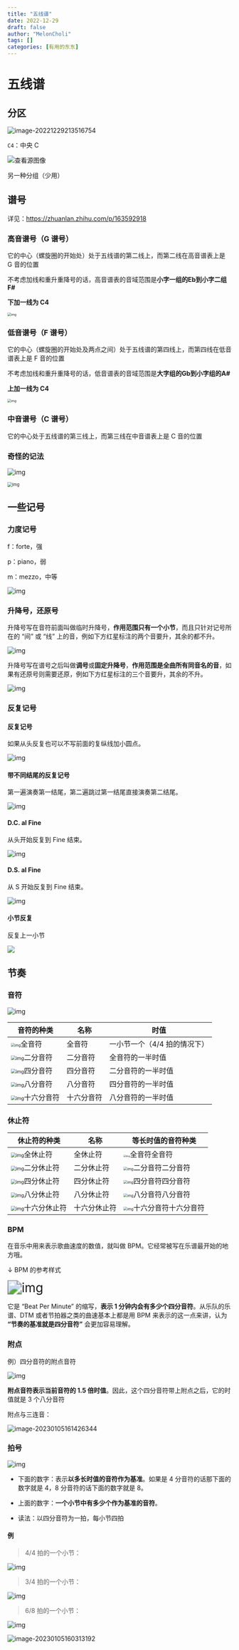 ```yaml
---
title: "五线谱"
date: 2022-12-29
draft: false
author: "MelonCholi"
tags: []
categories: [有用的东东]
---
```


# 五线谱

## 分区

![image-20221229213516754](https://markdown-1303167219.cos.ap-shanghai.myqcloud.com/image-20221229213516754.png)

`C4`：中央 C

![查看源图像](https://markdown-1303167219.cos.ap-shanghai.myqcloud.com/v2-a18248ce6f67e48313a4304fcf1e5424_720w.jpg)

另一种分组（少用）

## 谱号

详见：https://zhuanlan.zhihu.com/p/163592918

### 高音谱号（G 谱号）

它的中心（螺旋圈的开始处）处于五线谱的第二线上，而第二线在高音谱表上是 G 音的位置

不考虑加线和重升重降号的话，高音谱表的音域范围是**小字一组的Eb到小字二组F#**

**下加一线为 C4**

<img src="https://pic3.zhimg.com/80/v2-1c0766f88f3127338a99be642811934a_1440w.webp" alt="img" style="zoom:50%;" />

### 低音谱号（F 谱号）

它的中心（螺旋圈的开始处及两点之间）处于五线谱的第四线上，而第四线在低音谱表上是 F 音的位置

不考虑加线和重升重降号的话，低音谱表的音域范围是**大字组的Gb到小字组的A#**

**上加一线为 C4**

<img src="https://pic3.zhimg.com/80/v2-7fd9f28f787f7bc14e70798018ec92d6_1440w.webp" alt="img" style="zoom:50%;" />

### 中音谱号（C 谱号）

它的中心处于五线谱的第三线上，而第三线在中音谱表上是 C 音的位置

### 奇怪的记法

![img](https://markdown-1303167219.cos.ap-shanghai.myqcloud.com/v2-3893f46286f0b538e538259a77048ab4_1440w.webp)

<img src="https://markdown-1303167219.cos.ap-shanghai.myqcloud.com/v2-8429bc073a1ab21995c903152604a9aa_1440w.webp" alt="img" style="zoom:67%;" />



## 一些记号

### 力度记号

f：forte，强

p：piano，弱

m：mezzo，中等

![img](https://pic4.zhimg.com/80/v2-e0c12fe0ffbf92df287d7ed2a99947a3_1440w.webp)

### 升降号，还原号

升降号写在音符前面叫做临时升降号，**作用范围只有一个小节**，而且只针对记号所在的 “间” 或 “线” 上的音，例如下方红星标注的两个音要升，其余的都不升。



![img](https://markdown-1303167219.cos.ap-shanghai.myqcloud.com/v2-47f96184076b831712adc9bbe3536417_1440w.webp)



升降号写在谱号之后叫做**调号**或**固定升降号**，**作用范围是全曲所有同音名的音**，如果有还原号则需要还原，例如下方红星标注的三个音要升，其余的不升。

![img](https://pic4.zhimg.com/80/v2-b45535e3273582b982106d0dd393ad4f_1440w.webp)

### 反复记号

#### 反复记号

如果从头反复也可以不写前面的复纵线加小圆点。

![img](https://markdown-1303167219.cos.ap-shanghai.myqcloud.com/v2-25182cbce6196a4173de2e3e77317357_1440w.webp)



#### 带不同结尾的反复记号

第一遍演奏第一结尾，第二遍跳过第一结尾直接演奏第二结尾。



![img](https://pic1.zhimg.com/80/v2-73d18af548088bd6de005be387c5241c_1440w.webp)



#### D.C. al Fine

从头开始反复到 Fine 结束。

![img](https://markdown-1303167219.cos.ap-shanghai.myqcloud.com/v2-4e75d7645a473f043b2f681942267a27_1440w.webp)

#### D.S. al Fine

从 S 开始反复到 Fine 结束。



![img](https://pic1.zhimg.com/80/v2-207bdd52bf86429494f1149475c061d0_1440w.webp)

#### 小节反复

反复上一小节

![](https://markdown-1303167219.cos.ap-shanghai.myqcloud.com/image-20230105141412548.png)

## 节奏

### 音符

![img](https://markdown-1303167219.cos.ap-shanghai.myqcloud.com/b999a9014c086e06fada8bd5aaaa74fe0bd1cb6f.jpeg@f_auto)

| 音符的种类                                                   | 名称       | 时值                         |
| ------------------------------------------------------------ | ---------- | ---------------------------- |
| <img src="https://markdown-1303167219.cos.ap-shanghai.myqcloud.com/3938042-a4b63a7dfe935b8b..png" alt="img" style="zoom: 50%;" />全音符 | 全音符     | 一小节一个（4/4 拍的情况下） |
| <img src="https://markdown-1303167219.cos.ap-shanghai.myqcloud.com/3938042-4e52dd7b7ecd8daa..png" alt="img" style="zoom:67%;" />二分音符 | 二分音符   | 全音符的一半时值             |
| <img src="https://markdown-1303167219.cos.ap-shanghai.myqcloud.com/3938042-442b008ebaeabf9a..png" alt="img" style="zoom:67%;" />四分音符 | 四分音符   | 二分音符的一半时值           |
| <img src="https://upload-images.jianshu.io/upload_images/3938042-c1bc1bc0afc7ec08..png?imageMogr2/auto-orient/strip%7CimageView2/2/w/100/format/webp" alt="img" style="zoom:67%;" />八分音符 | 八分音符   | 四分音符的一半时值           |
| <img src="https://markdown-1303167219.cos.ap-shanghai.myqcloud.com/3938042-bce8a480f49c63a3..png" alt="img" style="zoom:67%;" />十六分音符 | 十六分音符 | 八分音符的一半时值           |

### 休止符

| 休止符的种类                                                 | 名称         | 等长时值的音符种类                                           |
| ------------------------------------------------------------ | ------------ | ------------------------------------------------------------ |
| <img src="https://markdown-1303167219.cos.ap-shanghai.myqcloud.com/3938042-d385461cadbff414..png" alt="img" style="zoom:67%;" />全休止符 | 全休止符     | <img src="https://markdown-1303167219.cos.ap-shanghai.myqcloud.com/3938042-0f33af9e66a9c140..png" alt="img" style="zoom: 33%;" />全音符全音符 |
| <img src="https://markdown-1303167219.cos.ap-shanghai.myqcloud.com/3938042-46c8dabc0783faaf..png" alt="img" style="zoom:67%;" />二分休止符 | 二分休止符   | <img src="https://markdown-1303167219.cos.ap-shanghai.myqcloud.com/3938042-6dcb9f2b44009a88..png" alt="img" style="zoom:50%;" />二分音符二分音符 |
| <img src="https://markdown-1303167219.cos.ap-shanghai.myqcloud.com/3938042-fca4de391e5a976b..png" alt="img" style="zoom:67%;" />四分休止符 | 四分休止符   | <img src="https://markdown-1303167219.cos.ap-shanghai.myqcloud.com/3938042-74391e14f92fbd6a..png" alt="img" style="zoom:50%;" />四分音符四分音符 |
| <img src="https://markdown-1303167219.cos.ap-shanghai.myqcloud.com/3938042-9daf16e36dfe8ce7..png" alt="img" style="zoom:67%;" />八分休止符 | 八分休止符   | <img src="https://markdown-1303167219.cos.ap-shanghai.myqcloud.com/3938042-38a1a2c743995119..png" alt="img" style="zoom:50%;" />八分音符八分音符 |
| <img src="https://markdown-1303167219.cos.ap-shanghai.myqcloud.com/3938042-61acc42c8e84122b..png" alt="img" style="zoom:67%;" />十六分休止符 | 十六分休止符 | <img src="https://markdown-1303167219.cos.ap-shanghai.myqcloud.com/3938042-c13ea1c73c7e3b95..png" alt="img" style="zoom:50%;" />十六分音符十六分音符 |

### BPM

在音乐中用来表示歌曲速度的数值，就叫做 BPM。它经常被写在乐谱最开始的地方哦。

↓ BPM 的参考样式

<img src="https://markdown-1303167219.cos.ap-shanghai.myqcloud.com/3938042-b265a970032f8dd3.png" alt="img" style="zoom:200%;" />

它是 “Beat Per Minute” 的缩写，**表示 1 分钟内会有多少个四分音符**。从乐队的乐谱、DTM 或者节拍器之类的曲速基本上都是用 BPM 来表示的这一点来讲，认为 **“节奏的基准就是四分音符”** 会更加容易理解。

### 附点

例）四分音符的附点音符

![img](https://markdown-1303167219.cos.ap-shanghai.myqcloud.com/3938042-8bf1dcd38d3e4e17..png)

**附点音符表示当前音符的 1.5 倍时值**。因此，这个四分音符带上附点之后，它的时值就是 3 个八分音符



附点与三连音：

![image-20230105161426344](https://markdown-1303167219.cos.ap-shanghai.myqcloud.com/image-20230105161426344.png)

### 拍号

![img](https://markdown-1303167219.cos.ap-shanghai.myqcloud.com/3938042-80e254dab73ac92a.png)

- 下面的数字：表示**以多长时值的音符作为基准**。如果是 4 分音符的话那下面的数字就是 4，8 分音符的话下面的数字就是 8。

- 上面的数字：**一个小节中有多少个作为基准的音符**。

- 读法：以四分音符为一拍，每小节四拍

#### 例

> 4/4 拍的一个小节：

![img](https://markdown-1303167219.cos.ap-shanghai.myqcloud.com/3938042-2a758c60d5992eb3.png)

> 3/4 拍的一个小节：

![img](https://markdown-1303167219.cos.ap-shanghai.myqcloud.com/3938042-dffe9d29ba5d1159.png)

> 6/8 拍的一个小节：

![img](https://markdown-1303167219.cos.ap-shanghai.myqcloud.com/3938042-f8898d23537df4e1.png)

![image-20230105160313192](https://markdown-1303167219.cos.ap-shanghai.myqcloud.com/image-20230105160313192.png)
